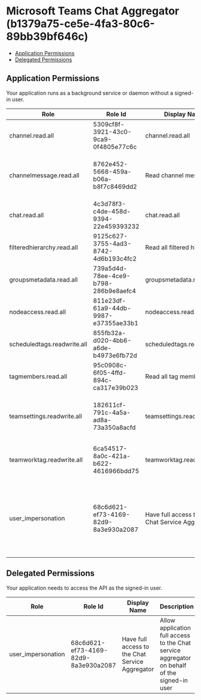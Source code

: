 # Microsoft Teams Chat Aggregator (b1379a75-ce5e-4fa3-80c6-89bb39bf646c)
- [Application Permissions](#application-permissions)
- [Delegated Permissions](#delegated-permissions)

## Application Permissions
Your application runs as a background service or daemon without a signed-in user.

| Role | Role Id | Display Name | Description |
|---|---|---|---|
| channel.read.all | 5309cf8f-3921-43c0-9ca9-0f4805e77c6c | channel.read.all | Allow reading all channel objects |
| channelmessage.read.all | 8762e452-5668-459a-b06a-b8f7c8469dd2 | Read channel messages | Allows an application to read the messages in a channel |
| chat.read.all | 4c3d78f3-c4de-458d-9394-22e459393232 | chat.read.all | Allows reading of all chats |
| filteredhierarchy.read.all | 9125c627-3755-4ad3-8742-4d6b193c4fc2 | Read all filtered hierarchy | Allow reading of all filtered hierarchy |
| groupsmetadata.read.all | 739a5d4d-78ee-4ce9-b798-286b9e8aefc4 | groupsmetadata.read.all | Allows reading all groups meta data |
| nodeaccess.read.all | 811e23df-61a9-44db-9987-e37355ae33b1 | nodeaccess.read.all | Allows read all on node access |
| scheduledtags.readwrite.all | 855fb32a-d020-4bb6-a6de-b4973e6fb72d | scheduledtags.readwrite.all | Update scheduled tasks |
| tagmembers.read.all | 95c0908c-6f05-4ffd-894c-ca317e39b023 | Read all tag members | Allow reading of all tag members |
| teamsettings.readwrite.all | 182611cf-791c-4a5a-ad8a-73a350a8acfd | teamsettings.readwrite.all | Temp. scope for TGS APIs to consume Targeting APIs |
| teamworktag.readwrite.all | 6ca54517-8a0c-421a-b622-4616966bdd75 | teamworktag.readwrite.all | Read or Write Access to Targeting Tag APIs |
| user_impersonation | 68c6d621-ef73-4169-82d9-8a3e930a2087 | Have full access to the Chat Service Aggregator | Allow application full access to the Chat service aggregator on behalf of the signed-in user |

## Delegated Permissions
Your application needs to access the API as the signed-in user. 

| Role | Role Id | Display Name | Description |
|---|---|---|---|
| user_impersonation | 68c6d621-ef73-4169-82d9-8a3e930a2087 | Have full access to the Chat Service Aggregator | Allow application full access to the Chat service aggregator on behalf of the signed-in user |

